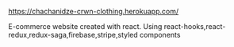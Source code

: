 
https://chachanidze-crwn-clothing.herokuapp.com/

E-commerce website created with react.
Using react-hooks,react-redux,redux-saga,firebase,stripe,styled components
